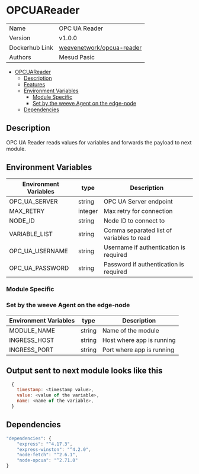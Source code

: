 # OPCUAReader

|                |                                                                                 |
| -------------- | ------------------------------------------------------------------------------- |
| Name           | OPC UA Reader                                                                   |
| Version        | v1.0.0                                                                          |
| Dockerhub Link | [weevenetwork/opcua-reader](https://hub.docker.com/r/weevenetwork/opcua-reader) |
| Authors        | Mesud Pasic                                                                     |

- [OPCUAReader](#OPCUAReader)
  - [Description](#description)
  - [Features](#features)
  - [Environment Variables](#environment-variables)
    - [Module Specific](#module-specific)
    - [Set by the weeve Agent on the edge-node](#set-by-the-weeve-agent-on-the-edge-node)
  - [Dependencies](#dependencies)

## Description

OPC UA Reader reads values for variables and forwards the payload to next module.

## Environment Variables

| Environment Variables | type    | Description                               |
| --------------------- | ------- | ----------------------------------------- |
| OPC_UA_SERVER         | string  | OPC UA Server endpoint                    |
| MAX_RETRY             | integer | Max retry for connection                  |
| NODE_ID               | string  | Node ID to connect to                     |
| VARIABLE_LIST         | string  | Comma separated list of variables to read |
| OPC_UA_USERNAME       | string  | Username if authentication is required    |
| OPC_UA_PASSWORD       | string  | Password if authentication is required    |

### Module Specific

### Set by the weeve Agent on the edge-node

| Environment Variables | type   | Description               |
| --------------------- | ------ | ------------------------- |
| MODULE_NAME           | string | Name of the module        |
| INGRESS_HOST          | string | Host where app is running |
| INGRESS_PORT          | string | Port where app is running |

## Output sent to next module looks like this

```js
  {
    timestamp: <timestamp value>,
    value: <value of the variable>,
    name: <name of the variable>,
  }
```

## Dependencies

```js
"dependencies": {
    "express": "^4.17.3",
    "express-winston": "^4.2.0",
    "node-fetch": "^2.6.1",
    "node-opcua": "^2.71.0"
}
```
